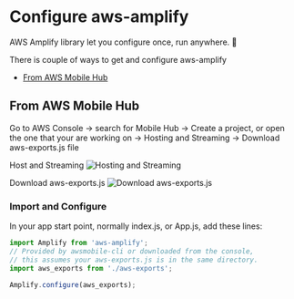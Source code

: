 # Configure aws-amplify
AWS Amplify library let you configure once, run anywhere. :ghost:

There is couple of ways to get and configure aws-amplify

* [From AWS Mobile Hub](from-aws-mobile-hub)

## From AWS Mobile Hub

Go to AWS Console -> search for Mobile Hub -> Create a project, or open the one that your are working on -> Hosting and Streaming -> Download aws-exports.js file

Host and Streaming
![Hosting and Streaming](mobile_hub_1.png)

Download aws-exports.js
![Download aws-exports.js](mobile_hub_2.png)

### Import and Configure

In your app start point, normally index.js, or App.js, add these lines:

```js
import Amplify from 'aws-amplify';
// Provided by awsmobile-cli or downloaded from the console,
// this assumes your aws-exports.js is in the same directory.
import aws_exports from './aws-exports';

Amplify.configure(aws_exports);
```
